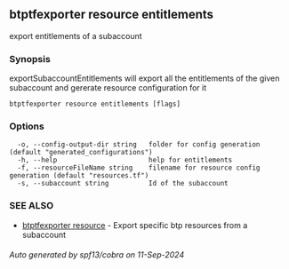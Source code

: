 ## btptfexporter resource entitlements

export entitlements of a subaccount

### Synopsis

exportSubaccountEntitlements will export all the entitlements of the given subaccount and gererate resource configuration for it

```
btptfexporter resource entitlements [flags]
```

### Options

```
  -o, --config-output-dir string   folder for config generation (default "generated_configurations")
  -h, --help                       help for entitlements
  -f, --resourceFileName string    filename for resource config generation (default "resources.tf")
  -s, --subaccount string          Id of the subaccount
```

### SEE ALSO

* [btptfexporter resource](btptfexporter_resource.md)	 - Export specific btp resources from a subaccount

###### Auto generated by spf13/cobra on 11-Sep-2024
